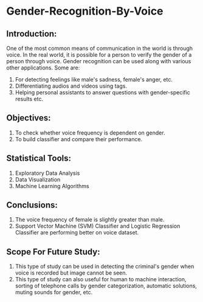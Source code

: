 # Gender-Recognition-By-Voice

## Introduction:
One of the most common means of communication in the world is through voice. In the real world, it is possible for a person to verify the gender of a person through voice. Gender recognition can be used along with various other applications. Some are:
1. For detecting feelings like male's sadness, female's anger, etc.
2. Differentiating audios and videos using tags.
3. Helping personal assistants to answer questions with gender-specific results etc.

## Objectives:
1. To check whether voice frequency is dependent on gender.
2. To build classifier and compare their performance.

## Statistical Tools:
1. Exploratory Data Analysis
2. Data Visualization
3. Machine Learning Algorithms

## Conclusions:
1. The voice frequency of female is slightly greater than male.
2. Support Vector Machine (SVM) Classifier and Logistic Regression Classifier are performing better on voice dataset.

## Scope For Future Study:
1. This type of study can be used in detecting the criminal's gender when voice is recorded but image cannot be seen.
2. This type of study can also useful for human to machine interaction, sorting of telephone calls by gender categorization, automatic solutions, muting sounds for gender, etc.
